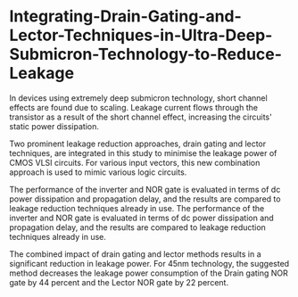 # Integrating-Drain-Gating-and-Lector-Techniques-in-Ultra-Deep-Submicron-Technology-to-Reduce-Leakage

In devices using extremely deep submicron technology, short channel effects are found due to scaling. Leakage current flows through the transistor as a result of the short channel effect, increasing the circuits' static power dissipation. 

Two prominent leakage reduction approaches, drain gating and lector techniques, are integrated in this study to minimise the leakage power of CMOS VLSI circuits. For various input vectors, this new combination approach is used to mimic various logic circuits. 

The performance of the inverter and NOR gate is evaluated in terms of dc power dissipation and propagation delay, and the results are compared to leakage reduction techniques already in use. The performance of the inverter and NOR gate is evaluated in terms of dc power dissipation and propagation delay, and the results are compared to leakage reduction techniques already in use. 

The combined impact of drain gating and lector methods results in a significant reduction in leakage power. For 45nm technology, the suggested method decreases the leakage power consumption of the Drain gating NOR gate by 44 percent and the Lector NOR gate by 22 percent. 
